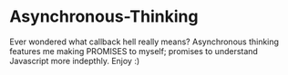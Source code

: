 # Asynchronous-Thinking

Ever wondered what callback hell really means? Asynchronous thinking features me making PROMISES to myself; promises to understand Javascript more indepthly. Enjoy :)
